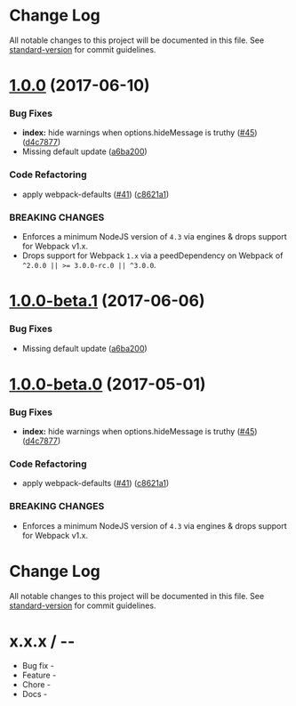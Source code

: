 # Change Log

All notable changes to this project will be documented in this file. See [standard-version](https://github.com/conventional-changelog/standard-version) for commit guidelines.

<a name="1.0.0"></a>
# [1.0.0](https://github.com/webpack-contrib/i18n-webpack-plugin/compare/v1.0.0-beta.1...v1.0.0) (2017-06-10)

### Bug Fixes

* **index:** hide warnings when options.hideMessage is truthy ([#45](https://github.com/webpack-contrib/i18n-webpack-plugin/issues/45)) ([d4c7877](https://github.com/webpack-contrib/i18n-webpack-plugin/commit/d4c7877))
* Missing default update ([a6ba200](https://github.com/webpack-contrib/i18n-webpack-plugin/commit/a6ba200))


### Code Refactoring

* apply webpack-defaults ([#41](https://github.com/webpack-contrib/i18n-webpack-plugin/issues/41)) ([c8621a1](https://github.com/webpack-contrib/i18n-webpack-plugin/commit/c8621a1))


### BREAKING CHANGES

* Enforces a minimum NodeJS version of `4.3` via engines & drops support for Webpack v1.x.
* Drops support for Webpack `1.x` via a peedDependency on Webpack of `^2.0.0 || >= 3.0.0-rc.0 || ^3.0.0`.

<a name="1.0.0-beta.1"></a>
# [1.0.0-beta.1](https://github.com/webpack-contrib/i18n-webpack-plugin/compare/v1.0.0-beta.0...v1.0.0-beta.1) (2017-06-06)


### Bug Fixes

* Missing default update ([a6ba200](https://github.com/webpack-contrib/i18n-webpack-plugin/commit/a6ba200))



<a name="1.0.0-beta.0"></a>
# [1.0.0-beta.0](https://github.com/webpack-contrib/i18n-webpack-plugin/compare/v0.3.0...v1.0.0-beta.0) (2017-05-01)


### Bug Fixes

* **index:** hide warnings when options.hideMessage is truthy ([#45](https://github.com/webpack-contrib/i18n-webpack-plugin/issues/45)) ([d4c7877](https://github.com/webpack-contrib/i18n-webpack-plugin/commit/d4c7877))


### Code Refactoring

* apply webpack-defaults ([#41](https://github.com/webpack-contrib/i18n-webpack-plugin/issues/41)) ([c8621a1](https://github.com/webpack-contrib/i18n-webpack-plugin/commit/c8621a1))


### BREAKING CHANGES

* Enforces a minimum NodeJS version of `4.3` via engines & drops support for Webpack v1.x.



# Change Log

All notable changes to this project will be documented in this file. See [standard-version](https://github.com/conventional-changelog/standard-version) for commit guidelines.

x.x.x / <year>-<month>-<day>
==================

  * Bug fix -
  * Feature -
  * Chore -
  * Docs -
